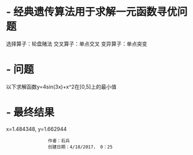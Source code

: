 # - 经典遗传算法用于求解一元函数寻优问题
选择算子：轮盘赌法
交叉算子：单点交叉
变异算子：单点突变

# - 问题
以下求解函数y=4sin(3x)+x^2在[0,5]上的最小值

# - 最终结果
x=1.484348, y=1.662944

                    作者：石兵
                    创建日期：4/18/2017， 0：25
